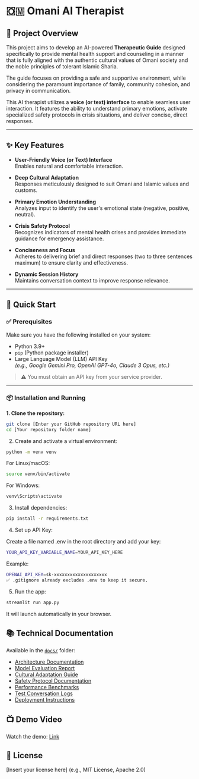 # 🇴🇲 Omani AI Therapist

## 🌟 Project Overview

This project aims to develop an AI-powered **Therapeutic Guide** designed specifically to provide mental health support and counseling in a manner that is fully aligned with the authentic cultural values of Omani society and the noble principles of tolerant Islamic Sharia.  

The guide focuses on providing a safe and supportive environment, while considering the paramount importance of family, community cohesion, and privacy in communication.

This AI therapist utilizes a **voice (or text) interface** to enable seamless user interaction. It features the ability to understand primary emotions, activate specialized safety protocols in crisis situations, and deliver concise, direct responses.

---

## ✨ Key Features

- **User-Friendly Voice (or Text) Interface**  
  Enables natural and comfortable interaction.

- **Deep Cultural Adaptation**  
  Responses meticulously designed to suit Omani and Islamic values and customs.

- **Primary Emotion Understanding**  
  Analyzes input to identify the user's emotional state (negative, positive, neutral).

- **Crisis Safety Protocol**  
  Recognizes indicators of mental health crises and provides immediate guidance for emergency assistance.

- **Conciseness and Focus**  
  Adheres to delivering brief and direct responses (two to three sentences maximum) to ensure clarity and effectiveness.

- **Dynamic Session History**  
  Maintains conversation context to improve response relevance.

---

## 🚀 Quick Start

### ✅ Prerequisites

Make sure you have the following installed on your system:

- Python 3.9+
- `pip` (Python package installer)
- Large Language Model (LLM) API Key  
  *(e.g., Google Gemini Pro, OpenAI GPT-4o, Claude 3 Opus, etc.)*

> ⚠️ You must obtain an API key from your service provider.

---

### 📦 Installation and Running

**1. Clone the repository:**

```bash
git clone [Enter your GitHub repository URL here]
cd [Your repository folder name]
```
2. Create and activate a virtual environment:

```bash
python -m venv venv
```
For Linux/macOS:

```bash
source venv/bin/activate
```
For Windows:

```bash
venv\Scripts\activate
```
3. Install dependencies:

```bash
pip install -r requirements.txt
```
4. Set up API Key:

Create a file named .env in the root directory and add your key:

```bash
YOUR_API_KEY_VARIABLE_NAME=YOUR_API_KEY_HERE
```
Example:
```bash
OPENAI_API_KEY=sk-xxxxxxxxxxxxxxxxxxxx
✅ .gitignore already excludes .env to keep it secure.
```
5. Run the app:

```bash
streamlit run app.py
```
It will launch automatically in your browser.

## 📚 Technical Documentation

Available in the [`docs/`](docs/) folder:

- [Architecture Documentation](docs/architecture.md)
- [Model Evaluation Report](docs/model_evaluation.md)
- [Cultural Adaptation Guide](docs/cultural_adaptation_guide.md)
- [Safety Protocol Documentation](docs/safety_protocol.md)
- [Performance Benchmarks](docs/performance_benchmarks.md)
- [Test Conversation Logs](docs/test_conversations_logs.md)
- [Deployment Instructions](docs/deployment_instruction.md)

## 📺 Demo Video
Watch the demo:
[Link](https://www.loom.com/share/bf85adf6835d4831ae13025a08ba95d9?sid=4c1f8361-ef7f-4e67-9373-0eeb8e724dc2)

## 📄 License
[Insert your license here]
(e.g., MIT License, Apache 2.0)